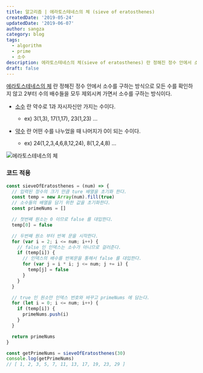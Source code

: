 ```yaml
---
title: 알고리즘 | 에라토스테네스의 체 (sieve of eratosthenes)
createdDate: '2019-05-24'
updatedDate: '2019-06-07'
author: sangza
category: blog
tags:
  - algorithm
  - prime
  - 소수
description: 에라토스테네스의 체(sieve of eratosthenes) 란 정해진 정수 안에서 소수를 구하는 방식으로 모든 수를 확인하지 않고 2부터 수의 배수들을 모두 제외시켜 가면서 소수를 구하는 방식이다.
draft: false
---
```


[에라토스테네스의 체](https://ko.wikipedia.org/wiki/에라토스테네스의_체) 란 정해진 정수 안에서
소수를 구하는 방식으로 모든 수를 확인하지 않고
2부터 수의 배수들을 모두 제외시켜 가면서 소수를 구하는 방식이다.

- [소수](<https://ko.wikipedia.org/wiki/소수_(수론)>) 란 약수로 1과 자시자신만 가지는 수이다.

  - ex) 3(1,3), 17(1,17), 23(1,23) ...

- [약수](https://ko.wikipedia.org/wiki/약수) 란 어떤 수를 나누었을 때 나머지가 0이 되는 수이다.
  - ex) 24(1,2,3,4,6,8,12,24), 8(1,2,4,8) ...

![에라토스테네스의 체](https://upload.wikimedia.org/wikipedia/commons/b/b9/Sieve_of_Eratosthenes_animation.gif)

### 코드 적용

```javascript
const sieveOfEratosthenes = (num) => {
  // 입력된 정수의 크기 만큼 ture 배열을 초기화 한다.
  const temp = new Array(num).fill(true)
  // 소수들의 배열을 담기 위한 값을 초기화한다.
  const primeNums = []

  // 첫번째 원소는 0 이므로 false 를 대입한다.
  temp[0] = false

  // 두번째 원소 부터 반복 문을 시작한다.
  for (var i = 2; i <= num; i++) {
    // false 인 인덱스는 소수가 아니므로 걸러준다.
    if (temp[i]) {
      // 인덱스의 배수를 반복문을 통해서 false 를 대입한다.
      for (var j = i * i; j <= num; j += i) {
        temp[j] = false
      }
    }
  }

  // true 인 원소만 인덱스 번호와 바꾸고 primeNums 에 담는다.
  for (let i = 0; i <= num; i++) {
    if (temp[i]) {
      primeNums.push(i)
    }
  }

  return primeNums
}

const getPrimeNums = sieveOfEratosthenes(30)
console.log(getPrimeNums)
// [ 1, 2, 3, 5, 7, 11, 13, 17, 19, 23, 29 ]
```
